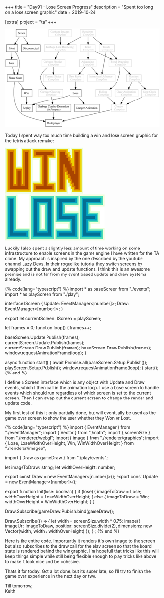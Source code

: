 +++
title = "Day91 - Lose Screen Progress"
description = "Spent too long on a lose screen graphic"
date = 2019-10-24

[extra]
project = "ta"
+++

![Todo](./todo.svg)

Today I spent way too much time building a win and lose screen graphic for the tetris attack remake:

![Win](./Win.png)
![Lose](./Lose.png)

Luckily I also spent a slightly less amount of time working on some infrastructure to enable screens in the game engine
I have written for the TA clone. My approach is inspired by the one described by the youtube channel [Lazy
Devs](https://www.youtube.com/channel/UCdT68dsulMFouI2InvXWM5w/videos). In their roguelike tutorial they switch screens
by swapping out the draw and update functions. I think this is an awesome premise and is not far from my event based
update and draw systems already.

{% code(lang="typescript") %}
import * as baseScreen from "./events";
import * as playScreen from "./play";

interface IScreen {
  Update: EventManager<[number]>;
  Draw: EventManager<[number]>;
}

export let currentScreen: IScreen = playScreen;

let frames = 0;
function loop() {
  frames++;

  baseScreen.Update.Publish(frames);
  currentScreen.Update.Publish(frames);
  currentScreen.Draw.Publish(frames);
  baseScreen.Draw.Publish(frames);
  window.requestAnimationFrame(loop);
}

async function start()  {
  await Promise.all(baseScreen.Setup.Publish());
  playScreen.Setup.Publish();
  window.requestAnimationFrame(loop);
}
start();
{% end %}

I define a Screen interface which is any object with Update and Draw events, which I then call in the animation loop. I
use a base screen to handle events which should run regardless of which screen is set to the current screen. Then I can
swap out the current screen to change the render and update code.

My first test of this is only partially done, but will eventually be used as the game over screen to show the user
whether they Won or Lost.

{% code(lang="typescript") %}
import { EventManager } from "./eventManager";
import { Vector } from "./math";
import { screenSize } from "./renderer/webgl";
import { image } from "./renderer/graphics";
import { Lose, LoseWidthOverHeight, Win, WinWidthOverHeight } from "./renderer/images";

import { Draw as gameDraw } from "./play/events";

let imageToDraw: string;
let widthOverHeight: number;

export const Draw = new EventManager<[number]>();
export const Update = new EventManager<[number]>();

export function Init(lose: boolean) {
  if (lose) {
    imageToDraw = Lose;
    widthOverHeight = LoseWidthOverHeight;
  } else {
    imageToDraw = Win;
    widthOverHeight = WinWidthOverHeight;
  }
}

Draw.Subscribe(gameDraw.Publish.bind(gameDraw));

Draw.Subscribe(() => {
  let width = screenSize.width * 0.75;
  image({
    imageUrl: imageToDraw,
    position: screenSize.divide(2),
    dimensions: new Vector(width, width / widthOverHeight)
  });
});
{% end %}

Here is the entire code. Importantly it renders it's own image to the screen but also subscribes to the draw call for
the play screen so that the board state is rendered behind the win graphic. I'm hopefull that tricks like this will keep
things simple while still being flexible enough to play tricks like above to make it look nice and be cohesive.

Thats it for today. Got a lot done, but its super late, so I'll try to finish the game over experience in the next day
or two.

Till tomorrow,  
Keith
